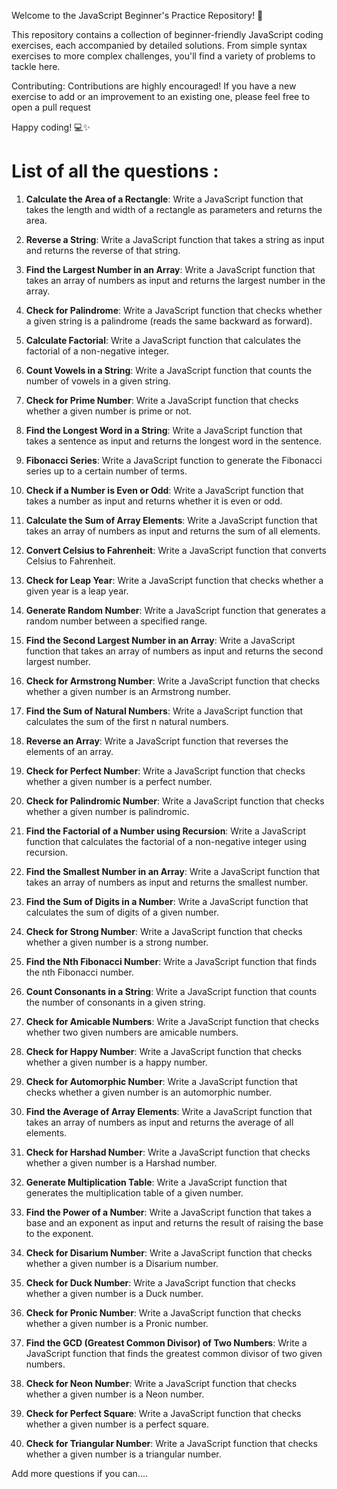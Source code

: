 Welcome to the JavaScript Beginner's Practice Repository! 🚀

This repository contains a collection of beginner-friendly JavaScript coding exercises, each accompanied by detailed solutions. From simple syntax exercises to more complex challenges, you'll find a variety of problems to tackle here.

Contributing: Contributions are highly encouraged! If you have a new exercise to add or an improvement to an existing one, please feel free to open a pull request

Happy coding! 💻✨

# List of all the questions :

1. **Calculate the Area of a Rectangle**: Write a JavaScript function that takes the length and width of a rectangle as parameters and returns the area.

2. **Reverse a String**: Write a JavaScript function that takes a string as input and returns the reverse of that string.

3. **Find the Largest Number in an Array**: Write a JavaScript function that takes an array of numbers as input and returns the largest number in the array.

4. **Check for Palindrome**: Write a JavaScript function that checks whether a given string is a palindrome (reads the same backward as forward).

5. **Calculate Factorial**: Write a JavaScript function that calculates the factorial of a non-negative integer.

6. **Count Vowels in a String**: Write a JavaScript function that counts the number of vowels in a given string.

7. **Check for Prime Number**: Write a JavaScript function that checks whether a given number is prime or not.

8. **Find the Longest Word in a String**: Write a JavaScript function that takes a sentence as input and returns the longest word in the sentence.

9. **Fibonacci Series**: Write a JavaScript function to generate the Fibonacci series up to a certain number of terms.

10. **Check if a Number is Even or Odd**: Write a JavaScript function that takes a number as input and returns whether it is even or odd.

11. **Calculate the Sum of Array Elements**: Write a JavaScript function that takes an array of numbers as input and returns the sum of all elements.

12. **Convert Celsius to Fahrenheit**: Write a JavaScript function that converts Celsius to Fahrenheit.

13. **Check for Leap Year**: Write a JavaScript function that checks whether a given year is a leap year.

14. **Generate Random Number**: Write a JavaScript function that generates a random number between a specified range.

15. **Find the Second Largest Number in an Array**: Write a JavaScript function that takes an array of numbers as input and returns the second largest number.

16. **Check for Armstrong Number**: Write a JavaScript function that checks whether a given number is an Armstrong number.

17. **Find the Sum of Natural Numbers**: Write a JavaScript function that calculates the sum of the first n natural numbers.

18. **Reverse an Array**: Write a JavaScript function that reverses the elements of an array.

19. **Check for Perfect Number**: Write a JavaScript function that checks whether a given number is a perfect number.

20. **Check for Palindromic Number**: Write a JavaScript function that checks whether a given number is palindromic.

21. **Find the Factorial of a Number using Recursion**: Write a JavaScript function that calculates the factorial of a non-negative integer using recursion.

22. **Find the Smallest Number in an Array**: Write a JavaScript function that takes an array of numbers as input and returns the smallest number.

23. **Find the Sum of Digits in a Number**: Write a JavaScript function that calculates the sum of digits of a given number.

24. **Check for Strong Number**: Write a JavaScript function that checks whether a given number is a strong number.

25. **Find the Nth Fibonacci Number**: Write a JavaScript function that finds the nth Fibonacci number.

26. **Count Consonants in a String**: Write a JavaScript function that counts the number of consonants in a given string.

27. **Check for Amicable Numbers**: Write a JavaScript function that checks whether two given numbers are amicable numbers.

28. **Check for Happy Number**: Write a JavaScript function that checks whether a given number is a happy number.

29. **Check for Automorphic Number**: Write a JavaScript function that checks whether a given number is an automorphic number.

30. **Find the Average of Array Elements**: Write a JavaScript function that takes an array of numbers as input and returns the average of all elements.

31. **Check for Harshad Number**: Write a JavaScript function that checks whether a given number is a Harshad number.

32. **Generate Multiplication Table**: Write a JavaScript function that generates the multiplication table of a given number.

33. **Find the Power of a Number**: Write a JavaScript function that takes a base and an exponent as input and returns the result of raising the base to the exponent.

34. **Check for Disarium Number**: Write a JavaScript function that checks whether a given number is a Disarium number.

35. **Check for Duck Number**: Write a JavaScript function that checks whether a given number is a Duck number.

36. **Check for Pronic Number**: Write a JavaScript function that checks whether a given number is a Pronic number.

37. **Find the GCD (Greatest Common Divisor) of Two Numbers**: Write a JavaScript function that finds the greatest common divisor of two given numbers.

38. **Check for Neon Number**: Write a JavaScript function that checks whether a given number is a Neon number.

39. **Check for Perfect Square**: Write a JavaScript function that checks whether a given number is a perfect square.

40. **Check for Triangular Number**: Write a JavaScript function that checks whether a given number is a triangular number.

Add more questions if you can....
